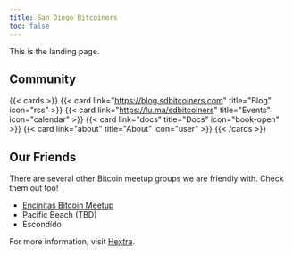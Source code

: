 ```yaml
---
title: San Diego Bitcoiners
toc: false
---
```


This is the landing page.

## Community

{{< cards >}}
  {{< card link="https://blog.sdbitcoiners.com" title="Blog" icon="rss" >}}
  {{< card link="https://lu.ma/sdbitcoiners" title="Events" icon="calendar" >}}
  {{< card link="docs" title="Docs" icon="book-open" >}}
  {{< card link="about" title="About" icon="user" >}}
{{< /cards >}}

## Our Friends

There are several other Bitcoin meetup groups we are friendly with. Check them out too!
* [Encinitas Bitcoin Meetup]([https://lu.ma/6xgvf8bd](https://lu.ma/calendar/cal-3zDGZ6vPHuIqgAO))
* Pacific Beach (TBD)
* Escondido

For more information, visit [Hextra](https://imfing.github.io/hextra).
